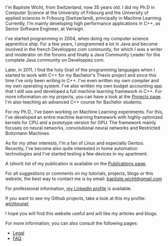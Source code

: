 I'm Baptiste Wicht, from Switzerland, now 35 years old. I did my Ph.D
in Computer Science at the University of Fribourg and the University of
applied sciences in Fribourg (Switzerland), principally in Machine Learning.
Currently, I'm mainly developing high performance applications in C++, as  Senior Software Engineer, 
at Verisign.

I've started programming in 2004, when doing my computer science apprentice
ship. For a few years, I programmed a lot in Java and become involved in the
french Developpez.com community, for which I was a writer and moderator on the
forums and finally a Java Community Leader for the complete Java community on
Developpez.com.

Later, in 2011, I find the holy Grail of the programming languages when
I started to work with C++ for my Bachelor's Thesis project and since this time
I've only been writing in C++. I've even written my own compiler and my own
operating system. I've also written my own budget accounting app that I still
use and developed a full machine learning framework in C++. For more information
on my projects, you can have a look at the [Projects page](/projects/). I'm also
teaching an advanced C++ course for Bachelor students.

For my Ph.D., I've been working on Machine Learning experiments. For
this, I've developed an entire machine learning framework with
highly-optimized kernels for CPU and a prototype version for GPU. The
framework mainly focuses on neural networks, convolutional neural
networks and Restricted Boltzmann Machines.

As for my other interests, I'm a fan of Linux and especially Gentoo. Recently,
I've become also quite interested in home automation technologies and I've
started testing a few devices in my apartment.

A (short) list of my publication is available on the [Publications page](/publications/).

For all suggestions or comments on my tutorials, projects, blogs or this
website, the best way to contact me is by email: [baptiste.wicht@gmail.com](mailto:baptiste.wicht@gmail.com)

For professional information, [my LinkedIn profile](http://www.linkedin.com/in/baptistewicht) is available.

If you want to see my Github projects, take a look at this my profile: [wichtounet](https://github.com/wichtounet)

I hope you will find this website useful and will like my articles and blogs.

For more information, you can also consult the following pages:

* [Legal](/stories/legal.html)
* [FAQ](/stories/faq.html)
